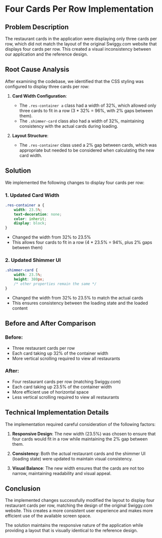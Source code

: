 # Four Cards Per Row Implementation

## Problem Description

The restaurant cards in the application were displaying only three cards per row, which did not match the layout of the original Swiggy.com website that displays four cards per row. This created a visual inconsistency between our application and the reference design.

## Root Cause Analysis

After examining the codebase, we identified that the CSS styling was configured to display three cards per row:

1. **Card Width Configuration**: 
   - The `.res-container a` class had a width of 32%, which allowed only three cards to fit in a row (3 * 32% = 96%, with 2% gaps between them).
   - The `.shimmer-card` class also had a width of 32%, maintaining consistency with the actual cards during loading.

2. **Layout Structure**:
   - The `.res-container` class used a 2% gap between cards, which was appropriate but needed to be considered when calculating the new card width.

## Solution

We implemented the following changes to display four cards per row:

### 1. Updated Card Width

```css
.res-container a {
    width: 23.5%;
    text-decoration: none;
    color: inherit;
    display: block;
}
```

- Changed the width from 32% to 23.5%
- This allows four cards to fit in a row (4 * 23.5% = 94%, plus 2% gaps between them)

### 2. Updated Shimmer UI

```css
.shimmer-card {
    width: 23.5%;
    height: 380px;
    /* other properties remain the same */
}
```

- Changed the width from 32% to 23.5% to match the actual cards
- This ensures consistency between the loading state and the loaded content

## Before and After Comparison

### Before:
- Three restaurant cards per row
- Each card taking up 32% of the container width
- More vertical scrolling required to view all restaurants

### After:
- Four restaurant cards per row (matching Swiggy.com)
- Each card taking up 23.5% of the container width
- More efficient use of horizontal space
- Less vertical scrolling required to view all restaurants

## Technical Implementation Details

The implementation required careful consideration of the following factors:

1. **Responsive Design**: The new width (23.5%) was chosen to ensure that four cards would fit in a row while maintaining the 2% gap between them.

2. **Consistency**: Both the actual restaurant cards and the shimmer UI (loading state) were updated to maintain visual consistency.

3. **Visual Balance**: The new width ensures that the cards are not too narrow, maintaining readability and visual appeal.

## Conclusion

The implemented changes successfully modified the layout to display four restaurant cards per row, matching the design of the original Swiggy.com website. This creates a more consistent user experience and makes more efficient use of the available screen space.

The solution maintains the responsive nature of the application while providing a layout that is visually identical to the reference design.